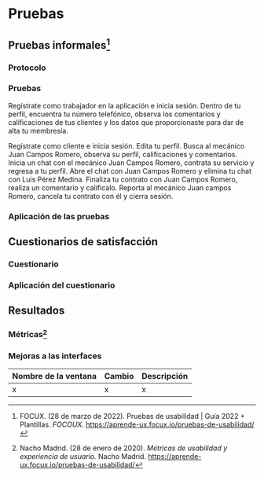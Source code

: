 # Pruebas
## Pruebas informales[^1]
### Protocolo
### Pruebas
Regístrate como trabajador en la aplicación e inicia sesión. 
Dentro de tu perfil, encuentra tu número telefónico, observa los comentarios y calificaciones de tus clientes y  los datos que proporcionaste para dar de alta tu membresía.
 



Regístrate como cliente e inicia sesión.
Edita tu perfil. 
Busca al mecánico Juan Campos Romero, observa su perfil, calificaciones y comentarios. 
Inicia un chat con el mecánico Juan Campos Romero, contrata su servicio y regresa a tu perfil. 
Abre el chat con Juan Campos Romero y elimina tu chat con Luis Pérez Medina. 
Finaliza tu contrato con Juan Campos Romero, realiza un comentario y califícalo. 
Reporta al mecánico Juan campos Romero, cancela tu contrato con él y cierra sesión. 



### Aplicación de las pruebas
## Cuestionarios de satisfacción
###  Cuestionario
### Aplicación del cuestionario
## Resultados
### Métricas[^2]
### Mejoras a las interfaces 
| Nombre de la ventana | Cambio | Descripción|
|--|--|--|
| x | x |x|

[^1]: FOCUX. (28 de marzo de 2022). Pruebas de usabilidad | Guía 2022 + Plantillas. *FOCOUX.* https://aprende-ux.focux.io/pruebas-de-usabilidad/
[^2]: Nacho Madrid. (28 de enero de 2020). *Métricas de usabilidad y experiencia de usuario.* Nacho Madrid. https://aprende-ux.focux.io/pruebas-de-usabilidad/
<!--stackedit_data:
eyJoaXN0b3J5IjpbLTUzNjg3NjM4OCw1MTcxNzcwNzIsNjYyNT
QzNDk3LC03NzU4OTc0NjQsLTc1MzAxNjMyMywtMTI5NTM4NjAz
NSw4ODg0MTM2NTJdfQ==
-->